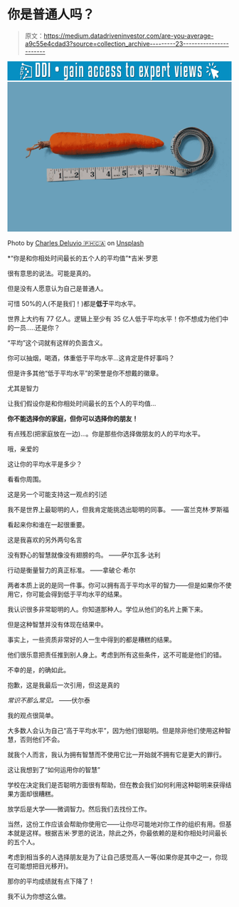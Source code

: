 # 你是普通人吗？

> 原文：<https://medium.datadriveninvestor.com/are-you-average-a9c55e4cdad3?source=collection_archive---------23----------------------->

[![](img/07374afea3e40d6217fb01cbcc502c9f.png)](http://www.track.datadriveninvestor.com/1126A)![](img/a0718809d3b17aab0582b8e59a1cdb0d.png)

Photo by [Charles Deluvio 🇵🇭🇨🇦](https://unsplash.com/@charlesdeluvio?utm_source=medium&utm_medium=referral) on [Unsplash](https://unsplash.com?utm_source=medium&utm_medium=referral)

*“你是和你相处时间最长的五个人的平均值”*吉米·罗恩

很有意思的说法。可能是真的。

但是没有人愿意认为自己是普通人。

可惜 50%的人(不是我们！)都是**低于**平均水平。

世界上大约有 77 亿人。逻辑上至少有 35 亿人低于平均水平！你不想成为他们中的一员…..还是你？

“平均”这个词就有这样的负面含义。

你可以抽烟，喝酒，体重低于平均水平…这肯定是件好事吗？

但是许多其他“低于平均水平”的荣誉是你不想戴的徽章。

尤其是智力

让我们假设你是和你相处时间最长的五个人的平均值…

**你不能选择你的家庭，但你可以选择你的朋友！**

有点残忍(把家庭放在一边)…。你是那些你选择做朋友的人的平均水平。

哦，亲爱的

这让你的平均水平是多少？

看看你周围。

这是另一个可能支持这一观点的引述

我不是世界上最聪明的人，但我肯定能挑选出聪明的同事。
——富兰克林·罗斯福

看起来你和谁在一起很重要。

这是我喜欢的另外两句名言

没有野心的智慧就像没有翅膀的鸟。
——萨尔瓦多·达利

行动是衡量智力的真正标准。
——拿破仑·希尔

两者本质上说的是同一件事。你可以拥有高于平均水平的智力——但是如果你不使用它，你可能会得到低于平均水平的结果。

我认识很多非常聪明的人。你知道那种人。学位从他们的名片上撕下来。

但是这种智慧并没有体现在结果中。

事实上，一些资质非常好的人一生中得到的都是糟糕的结果。

他们很乐意把责任推到别人身上。考虑到所有这些条件，这不可能是他们的错。

不幸的是，的确如此。

抱歉，这是我最后一次引用，但这是真的

*常识不那么常见。*
——伏尔泰

我的观点很简单。

大多数人会认为自己“高于平均水平”，因为他们很聪明。但是除非他们使用这种智慧，否则他们不会。

就我个人而言，我认为拥有智慧而不使用它比一开始就不拥有它是更大的罪行。

这让我想到了“如何运用你的智慧”

学校在决定我们是否聪明方面很有帮助，但在教会我们如何利用这种聪明来获得结果方面却很糟糕。

放学后是大学——微调智力。然后我们去找份工作。

当然，这份工作应该会帮助你使用它——让你尽可能地对你工作的组织有用。但基本就是这样。根据吉米·罗恩的说法，除此之外，你最依赖的是和你相处时间最长的五个人。

考虑到相当多的人选择朋友是为了让自己感觉高人一等(如果你是其中之一，你现在可能想把目光移开)。

那你的平均成绩就有点下降了！

我不认为你想这么做。